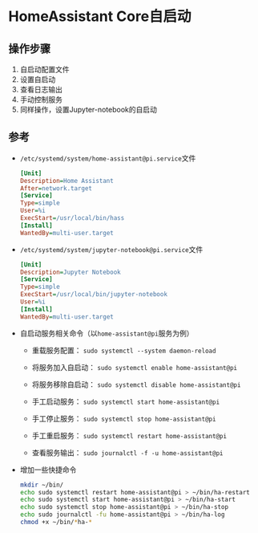 # HomeAssistant Core自启动

## 操作步骤

1. 自启动配置文件
2. 设置自启动
3. 查看日志输出
4. 手动控制服务
5. 同样操作，设置Jupyter-notebook的自启动

## 参考

- `/etc/systemd/system/home-assistant@pi.service`文件

    ```ini
    [Unit]
    Description=Home Assistant
    After=network.target
    [Service]
    Type=simple
    User=%i
    ExecStart=/usr/local/bin/hass
    [Install]
    WantedBy=multi-user.target
    ```

- `/etc/systemd/system/jupyter-notebook@pi.service`文件

    ```ini
    [Unit]
    Description=Jupyter Notebook
    [Service]
    Type=simple
    ExecStart=/usr/local/bin/jupyter-notebook
    User=%i
    [Install]
    WantedBy=multi-user.target
    ```

- 自启动服务相关命令（以`home-assistant@pi`服务为例）

    + 重载服务配置：     `sudo systemctl --system daemon-reload`

    + 将服务加入自启动：   `sudo systemctl enable home-assistant@pi`

    + 将服务移除自启动：   `sudo systemctl disable home-assistant@pi`

    + 手工启动服务：     `sudo systemctl start home-assistant@pi`

    + 手工停止服务：     `sudo systemctl stop home-assistant@pi`

    + 手工重启服务：     `sudo systemctl restart home-assistant@pi`

    + 查看服务输出：     `sudo journalctl -f -u home-assistant@pi`

- 增加一些快捷命令

    ```sh
    mkdir ~/bin/
    echo sudo systemctl restart home-assistant@pi > ~/bin/ha-restart
    echo sudo systemctl start home-assistant@pi > ~/bin/ha-start
    echo sudo systemctl stop home-assistant@pi > ~/bin/ha-stop
    echo sudo journalctl -fu home-assistant@pi > ~/bin/ha-log
    chmod +x ~/bin/*ha-*
    ```
